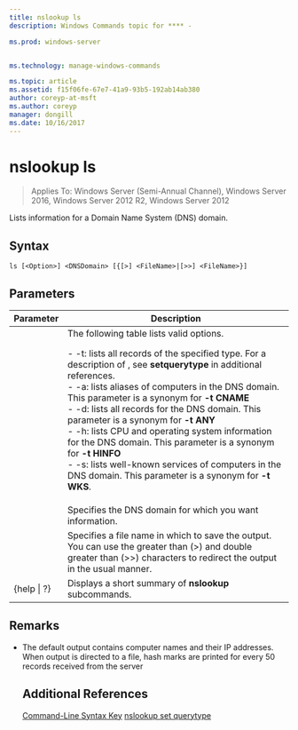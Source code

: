 ```yaml
---
title: nslookup ls
description: Windows Commands topic for **** - 

ms.prod: windows-server


ms.technology: manage-windows-commands

ms.topic: article
ms.assetid: f15f06fe-67e7-41a9-93b5-192ab14ab380
author: coreyp-at-msft
ms.author: coreyp
manager: dongill
ms.date: 10/16/2017
---
```

# nslookup ls

>Applies To: Windows Server (Semi-Annual Channel), Windows Server 2016, Windows Server 2012 R2, Windows Server 2012

Lists information for a Domain Name System (DNS) domain.
## Syntax
```
ls [<Option>] <DNSDomain> [{[>] <FileName>|[>>] <FileName>}]
```
## Parameters

|    Parameter    |                                                                                                                                                                                                                                                                                                               Description                                                                                                                                                                                                                                                                                                                |
|-----------------|------------------------------------------------------------------------------------------------------------------------------------------------------------------------------------------------------------------------------------------------------------------------------------------------------------------------------------------------------------------------------------------------------------------------------------------------------------------------------------------------------------------------------------------------------------------------------------------------------------------------------------------|
|    <Option>     | The following table lists valid options.<p>-   -t: lists all records of the specified type. For a description of <querytype>, see  **setquerytype** in additional references.<br />-   -a: lists aliases of computers in the DNS domain. This parameter is a synonym for **-t CNAME**<br />-   -d: lists all records for the DNS domain. This parameter is a synonym for **-t ANY**<br />-   -h: lists CPU and operating system information for the DNS domain. This parameter is a synonym for **-t HINFO**<br />-   -s: lists well-known services of computers in the DNS domain. This parameter is a synonym for **-t WKS**. |
|   <DNSDomain>   |                                                                                                                                                                                                                                                                                         Specifies the DNS domain for which you want information.                                                                                                                                                                                                                                                                                         |
|   <FileName>    |                                                                                                                                                                                                                                 Specifies a file name in which to save the output. You can use the greater than (>) and double greater than (>>) characters to redirect the output in the usual manner.                                                                                                                                                                                                                                  |
| {help &#124; ?} |                                                                                                                                                                                                                                                                                          Displays a short summary of **nslookup** subcommands.                                                                                                                                                                                                                                                                                           |

## Remarks
- The default output contains computer names and their IP addresses. When output is directed to a file, hash marks are printed for every 50 records received from the server
  ## Additional References
  [Command-Line Syntax Key](command-line-syntax-key.md)
  [nslookup set querytype](nslookup-set-querytype.md)
